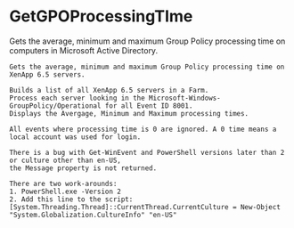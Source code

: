 # GetGPOProcessingTIme
Gets the average, minimum and maximum Group Policy processing time on  computers in Microsoft Active Directory.

	Gets the average, minimum and maximum Group Policy processing time on XenApp 6.5 servers.

	Builds a list of all XenApp 6.5 servers in a Farm.
	Process each server looking in the Microsoft-Windows-GroupPolicy/Operational for all Event ID 8001.
	Displays the Avergage, Minimum and Maximum processing times.
	
	All events where processing time is 0 are ignored. A 0 time means a local account was used for login.
	
	There is a bug with Get-WinEvent and PowerShell versions later than 2 or culture other than en-US,
	the Message property is not returned.

	There are two work-arounds:
	1. PowerShell.exe -Version 2
	2. Add this line to the script: 
	[System.Threading.Thread]::CurrentThread.CurrentCulture = New-Object "System.Globalization.CultureInfo" "en-US"
